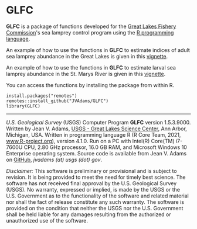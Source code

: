 GLFC
====

**GLFC** is a package of functions developed for the [Great Lakes Fishery Commission](http://www.glfc.org/)'s sea lamprey control program using the [R programming language](http://www.r-project.org/).

An example of how to use the functions in **GLFC** to estimate indices of adult sea lamprey abundance in the Great Lakes is given in this [vignette](https://rawgit.com/JVAdams/GLFC/master/vignettes/Adult-Index.html).

An example of how to use the functions in **GLFC** to estimate larval sea lamprey abundance in the St. Marys River is given in this [vignette](https://rawgit.com/JVAdams/GLFC/master/vignettes/DWEFES-Vignette.html).

You can access the functions by installing the package from within R.

    install.packages("remotes")
    remotes::install_github("JVAdams/GLFC")
    library(GLFC)

- - -

_U.S. Geological Survey_ (USGS) Computer Program **GLFC** version 1.5.3.9000. 
Written by Jean V. Adams, [USGS - Great Lakes Science Center](http://www.glsc.usgs.gov/), Ann Arbor, Michigan, USA. 
Written in programming language R (R Core Team, 2021, www.R-project.org), version 4.1.0. 
Run on a PC with Intel(R) Core(TM) i7-7600U CPU, 2.80 GHz processor, 16.0 GB RAM, and Microsoft Windows 10 Enterprise operating system. 
Source code is available from Jean V. Adams on [GitHub](https://github.com/JVAdams/GLFC), _jvadams (at) usgs (dot) gov_.

_Disclaimer:_ This software is preliminary or provisional and is subject to revision. It is being provided to meet the need for timely best science. The software has not received final approval by the U.S. Geological Survey (USGS). No warranty, expressed or implied, is made by the USGS or the U.S. Government as to the functionality of the software and related material nor shall the fact of release constitute any such warranty. The software is provided on the condition that neither the USGS nor the U.S. Government shall be held liable for any damages resulting from the authorized or unauthorized use of the software.
